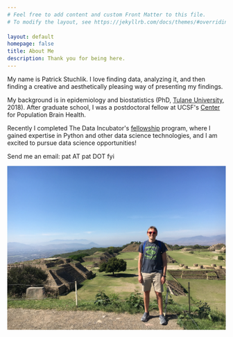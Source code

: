 ```yaml
---
# Feel free to add content and custom Front Matter to this file.
# To modify the layout, see https://jekyllrb.com/docs/themes/#overriding-theme-defaults

layout: default
homepage: false
title: About Me
description: Thank you for being here.
---
```


My name is Patrick Stuchlik. I love finding data, analyzing it, and then finding a creative and aesthetically pleasing way of presenting my findings.

My background is in epidemiology and biostatistics (PhD, [Tulane University,](https://sph.tulane.edu/epid/home) 2018). After graduate school, I was a postdoctoral fellow at UCSF's [Center](https://popbrain.ucsf.edu/) for Population Brain Health.

Recently I completed The Data Incubator's [fellowship](https://www.thedataincubator.com/fellowship.html) program, where I gained expertise in Python and other data science technologies, and I am excited to pursue data science opportunities!

Send me an email: pat AT pat DOT fyi

![Me](/assets/about/IMG_1495.JPG)
